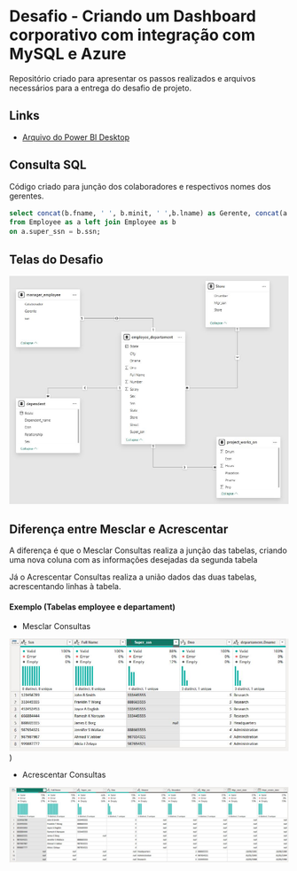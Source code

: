 # Desafio - Criando um Dashboard corporativo com integração com MySQL e Azure

Repositório criado para apresentar os passos realizados e arquivos necessários para a entrega do desafio de projeto.

## Links

 - [Arquivo do Power BI Desktop](https://github.com/joaopaulonsilva/Bootcamp_NTT_DATA_Engenharia_de_Dados/blob/main/Desafios/Criando%20um%20Dashboard%20corporativo%20com%20integra%C3%A7%C3%A3o%20com%20MySQL%20e%20Azure/Criando%20um%20Dashboard%20corporativo%20com%20integra%C3%A7%C3%A3o%20com%20MySQL%20e%20Azure.pbix)
   
## Consulta SQL

Código criado para junção dos colaboradores e respectivos nomes dos gerentes.

```SQL
select concat(b.fname, ' ', b.minit, ' ',b.lname) as Gerente, concat(a.fname, ' ', a.minit, ' ',a.lname) as Colaborador 
from Employee as a left join Employee as b 
on a.super_ssn = b.ssn;
```

## Telas do Desafio

![Relacionamentos entre tabelas](https://github.com/joaopaulonsilva/Bootcamp_NTT_DATA_Engenharia_de_Dados/blob/main/Desafios/Criando%20um%20Dashboard%20corporativo%20com%20integra%C3%A7%C3%A3o%20com%20MySQL%20e%20Azure/assets/relacionamentos.JPG)

## Diferença entre Mesclar e Acrescentar

A diferença é que o Mesclar Consultas realiza a junção das tabelas, criando uma nova coluna com as informações desejadas da segunda tabela

Já o Acrescentar Consultas realiza a união dados das duas tabelas, acrescentando linhas à tabela.

#### Exemplo (Tabelas employee e departament)

- Mesclar Consultas
  
![Mesclar Consultas](https://github.com/joaopaulonsilva/Bootcamp_NTT_DATA_Engenharia_de_Dados/blob/main/Desafios/Criando%20um%20Dashboard%20corporativo%20com%20integra%C3%A7%C3%A3o%20com%20MySQL%20e%20Azure/assets/mesclar_consultas.JPG))

- Acrescentar Consultas
  
![Acrescentar Consultas](https://github.com/joaopaulonsilva/Bootcamp_NTT_DATA_Engenharia_de_Dados/blob/main/Desafios/Criando%20um%20Dashboard%20corporativo%20com%20integra%C3%A7%C3%A3o%20com%20MySQL%20e%20Azure/assets/acrescentar_consultas.JPG)

